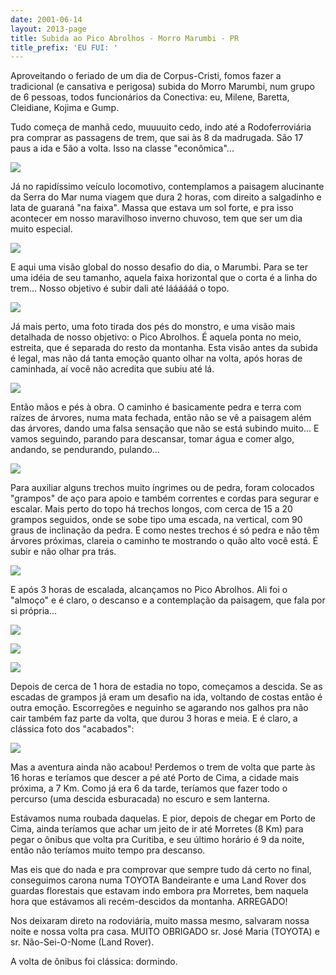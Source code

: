 ```yaml
---
date: 2001-06-14
layout: 2013-page
title: Subida ao Pico Abrolhos - Morro Marumbi - PR
title_prefix: 'EU FUI: '
---
```


Aproveitando o feriado de um dia de Corpus-Cristi, fomos fazer a tradicional (e cansativa e perigosa) subida do Morro Marumbi, num grupo de 6 pessoas, todos funcionários da Conectiva: eu, Milene, Baretta, Cleidiane, Kojima e Gump.

Tudo começa de manhã cedo, muuuuito cedo, indo até a Rodoferroviária pra comprar as passagens de trem, que sai às 8 da madrugada. São 17 paus a ida e 5ão a volta. Isso na classe "econômica"...

![](http://aurelio.net/img/viagem/marumbi/marumbi01.jpg)

Já no rapidíssimo veículo locomotivo, contemplamos a paisagem alucinante da Serra do Mar numa viagem que dura 2 horas, com direito a salgadinho e lata de guaraná "na faixa". Massa que estava um sol forte, e pra isso acontecer em nosso maravilhoso inverno chuvoso, tem que ser um dia muito especial.

![](http://aurelio.net/img/viagem/marumbi/marumbi03.jpg)

E aqui uma visão global do nosso desafio do dia, o Marumbi. Para se ter uma idéia de seu tamanho, aquela faixa horizontal que o corta é a linha do trem... Nosso objetivo é subir dali até láááááá o topo.

![](http://aurelio.net/img/viagem/marumbi/marumbi02.jpg)

Já mais perto, uma foto tirada dos pés do monstro, e uma visão mais detalhada de nosso objetivo: o Pico Abrolhos. É aquela ponta no meio, estreita, que é separada do resto da montanha. Esta visão antes da subida é legal, mas não dá tanta emoção quanto olhar na volta, após horas de caminhada, aí você não acredita que subiu até lá.

![](http://aurelio.net/img/viagem/marumbi/marumbi05.jpg)

Então mãos e pés à obra. O caminho é basicamente pedra e terra com raízes de árvores, numa mata fechada, então não se vê a paisagem além das árvores, dando uma falsa sensação que não se está subindo muito... E vamos seguindo, parando para descansar, tomar água e comer algo, andando, se pendurando, pulando...

![](http://aurelio.net/img/viagem/marumbi/marumbi06.jpg)

Para auxiliar alguns trechos muito íngrimes ou de pedra, foram colocados "grampos" de aço para apoio e também correntes e cordas para segurar e escalar. Mais perto do topo há trechos longos, com cerca de 15 a 20 grampos seguidos, onde se sobe tipo uma escada, na vertical, com 90 graus de inclinação da pedra. E como nestes trechos é só pedra e não têm árvores próximas, clareia o caminho te mostrando o quão alto você está. É subir e não olhar pra trás.

![](http://aurelio.net/img/viagem/marumbi/marumbi07.jpg)

E após 3 horas de escalada, alcançamos no Pico Abrolhos. Ali foi o "almoço" e é claro, o descanso e a contemplação da paisagem, que fala por si própria...

![](http://aurelio.net/img/viagem/marumbi/marumbi09.jpg)

![](http://aurelio.net/img/viagem/marumbi/marumbi11.jpg)

![](http://aurelio.net/img/viagem/marumbi/marumbi12.jpg)

Depois de cerca de 1 hora de estadia no topo, começamos a descida. Se as escadas de grampos já eram um desafio na ida, voltando de costas então é outra emoção. Escorregões e neguinho se agarando nos galhos pra não cair também faz parte da volta, que durou 3 horas e meia. E é claro, a clássica foto dos "acabados":

![](http://aurelio.net/img/viagem/marumbi/marumbi13.jpg)

Mas a aventura ainda não acabou! Perdemos o trem de volta que parte às 16 horas e teríamos que descer a pé até Porto de Cima, a cidade mais próxima, a 7 Km. Como já era 6 da tarde, teríamos que fazer todo o percurso (uma descida esburacada) no escuro e sem lanterna.

Estávamos numa roubada daquelas. E pior, depois de chegar em Porto de Cima, ainda teríamos que achar um jeito de ir até Morretes (8 Km) para pegar o ônibus que volta pra Curitiba, e seu último horário é 9 da noite, então não teríamos muito tempo pra descanso.

Mas eis que do nada e pra comprovar que sempre tudo dá certo no final, conseguimos carona numa TOYOTA Bandeirante e uma Land Rover dos guardas florestais que estavam indo embora pra Morretes, bem naquela hora que estávamos ali recém-descidos da montanha. ARREGADO!

Nos deixaram direto na rodoviária, muito massa mesmo, salvaram nossa noite e nossa volta pra casa. MUITO OBRIGADO sr. José Maria (TOYOTA) e sr. Não-Sei-O-Nome (Land Rover).

A volta de ônibus foi clássica: dormindo.
